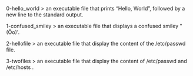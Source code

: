 0-hello_world > an executable file that prints “Hello, World”, followed by a new line to the standard output.

1-confused_smiley > an executable file that displays a confused smiley "(Ôo)'.

2-hellofile > an executable file that display the content of the /etc/passwd file.

3-twofiles > an executable file that display the content of /etc/passwd and /etc/hosts .
